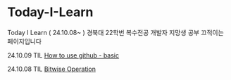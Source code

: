 # Today-I-Learn
Today I Learn ( 24.10.08~ ) 
경북대 22학번 복수전공 개발자 지망생 공부 끄적이는 페이지입니다

24.10.09 TIL
[How to use github - basic](https://github.com/Door-Juno/Today-I-Learn/blob/main/TIL/Git/github.md)

24.10.08 TIL 
[Bitwise Operation](https://github.com/Door-Juno/Today-I-Learn/blob/main/TIL/C/Bitwise%20Operation.md)


